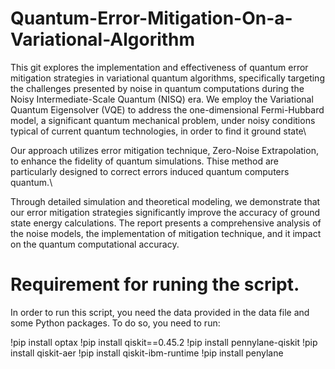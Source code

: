 # Quantum-Error-Mitigation-On-a-Variational-Algorithm

This git explores the implementation and effectiveness of quantum error mitigation strategies in variational quantum algorithms, specifically targeting the challenges presented by noise in quantum computations during the Noisy Intermediate-Scale Quantum (NISQ) era. We employ the Variational Quantum Eigensolver (VQE) to address the one-dimensional Fermi-Hubbard model, a significant quantum mechanical problem, under noisy conditions typical of current quantum technologies, in order to find it ground state\\

Our approach utilizes error mitigation technique, Zero-Noise Extrapolation, to enhance the fidelity of quantum simulations. Thise method are particularly designed to correct errors induced quantum computers quantum.\\

Through detailed simulation and theoretical modeling, we demonstrate that our error mitigation strategies significantly improve the accuracy of ground state energy calculations. The report presents a comprehensive analysis of the noise models, the implementation of mitigation technique, and it impact on the quantum computational accuracy.


# Requirement for runing the script.

In order to run this script, you need the data provided in the data file and some Python packages. To do so, you need to run:

!pip install optax
!pip install qiskit==0.45.2
!pip install pennylane-qiskit
!pip install qiskit-aer
!pip install qiskit-ibm-runtime
!pip install penylane

